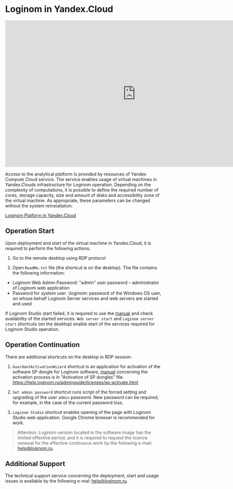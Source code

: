 # Loginom in Yandex.Cloud

<p><iframe allowfullscreen="" frameborder="0" height="472" src="https://www.youtube.com/embed/rOYXRR-Lzow" width="835"></iframe></p>


Access to the analytical platform is provided by resources of Yandex Compute Cloud service. The service enables usage of virtual machines in Yandex.Clouds infrastructure for Loginom operation. Depending on the complexity of computations, it is possible to define the required number of cores, storage capacity, size and amount of disks and accessibility zone of the virtual machine. As appropriate, these parameters can be changed without the system reinstallation.

[Loginom Platform in Yandex.Cloud](https://cloud.yandex.ru/marketplace/products/f2esjn14f4ekcb53igdt)

## Operation Start

Upon deployment and start of the virtual machine in Yandex.Cloud, it is required to perform the following actions:

1. Go to the remote desktop using RDP protocol

2. Open `ReadMe.txt` file (the shortcut is on the desktop). The file contains the following information:

* Loginom Web Admin Password: "admin" user password – administrator of Loginom web application
* Password for system user .\loginom: password of the Windows OS user, on whose behalf Loginom Server services and web servers are started and used

If Loginom Studio start failed, it is required to use the [manual](https://help.loginom.ru/adminguide/server/setup.html#zapusk-sluzhb) and check availability of the started services.
`Web server start` and `Loginom server start` shortcuts (on the desktop) enable start of the services required for Loginom Studio operation.

## Operation Continuation

There are additional shortcuts on the desktop in RDP session:

1. `GuardantActivationWizard` shortcut is an application for activation of the software SP dongle for Loginom software, [manual](https://help.loginom.ru/adminguide/licenses/sp-activate.html) concerning the activation process is in "Activation of SP dongles" file.
   https://help.loginom.ru/adminguide/licenses/sp-activate.html

2. `Set admin password` shortcut runs script of the forced setting and upgrading of the user `admin` password. New password can be required, for example, in the case of the current password loss.

3. `Loginom Studio` shortcut enables opening of the page with Loginom Studio web application. Google Сhrome browser is recommended for work.

> Attention: Loginom version located in the software image has the limited effective period, and it is required to request the licence renewal for the effective continuous work by the following e-mail: help@loginom.ru.

## Additional Support

The technical support service concerning the deployment, start and usage issues is available by the following e-mal: help@loginom.ru.

